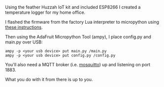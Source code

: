 Using the feather Huzzah IoT kit and included ESP8266 I created a temperature 
logger for my home office.

I flashed the firmware from the factory Lua interpreter to micropython using 
[these instructions](https://docs.micropython.org/en/latest/esp8266/esp8266/tutorial/intro.html).

Then using the AdaFruit Micropython Tool (ampy), I place config.py and main.py over USB:

```
ampy -p <your usb device> put main.py /main.py
ampy -p <your usb device> put config.py /config.py
```

You'll also need a MQTT broker (i.e. [mosquitto](https://mosquitto.org/man/mosquitto-8.html)) 
up and listening on port 1883.

What you do with it from there is up to you.

